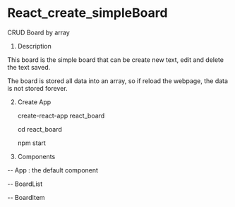 # React_create_simpleBoard

CRUD Board by array

1. Description

This board is the simple board that can be create new text, edit and delete the text saved.

The board is stored all data into an array, so if reload the webpage, the data is not stored forever.


2. Create App

    create-react-app react_board
    
    cd react_board
    
    npm start
    
  3. Components 
  
  -- App : the default component
  
  -- BoardList
  
  -- BoardItem
  
  
